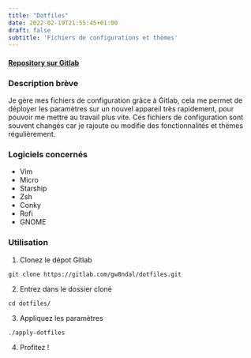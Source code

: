```yaml
---
title: "Dotfiles"
date: 2022-02-19T21:55:45+01:00
draft: false
subtitle: 'Fichiers de configurations et thèmes'
---
```


#### [Repository sur Gitlab](https://gitlab.com/gw8ndal/dotfiles)

### Description brève

Je gère mes fichiers de configuration grâce à Gitlab, cela me permet de déployer les paramètres sur un nouvel appareil très rapidement, pour pouvoir me mettre au travail plus vite. Ces fichiers de configuration sont souvent changés car je rajoute ou modifie des fonctionnalités et thèmes régulièrement.

### Logiciels concernés

- Vim
- Micro
- Starship
- Zsh
- Conky
- Rofi
- GNOME

### Utilisation

1. Clonez le dépot Gitlab

```git clone https://gitlab.com/gw8ndal/dotfiles.git```

2. Entrez dans le dossier cloné

```cd dotfiles/```

3. Appliquez les paramètres

```./apply-dotfiles```

4. Profitez !
